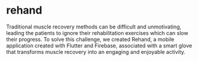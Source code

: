 # rehand
Traditional muscle recovery methods can be difficult and unmotivating, leading the patients to ignore their rehabilitation exercises which can slow their progress. To solve this challenge, we created Rehand, a mobile application created with Flutter and Firebase, associated with a smart glove that transforms muscle recovery into an engaging and enjoyable activity.
